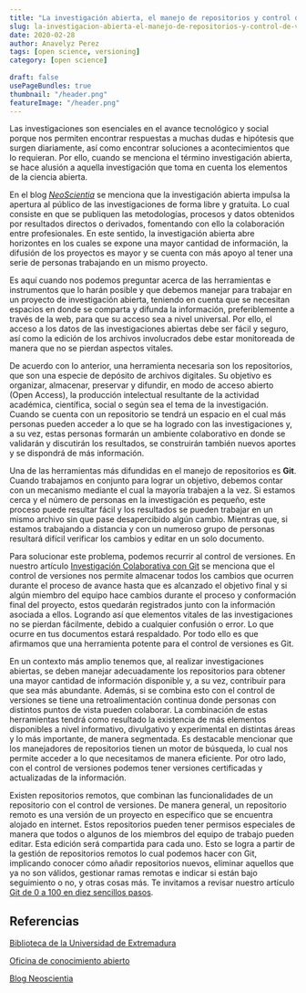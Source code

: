```yaml
---
title: "La investigación abierta, el manejo de repositorios y control de versiones"
slug: la-investigacion-abierta-el-manejo-de-repositorios-y-control-de-versiones
date: 2020-02-28
author: Anavelyz Perez
tags: [open science, versioning]
category: [open science]
 
draft: false
usePageBundles: true
thumbnail: "/header.png"
featureImage: "/header.png"
---
```



<!-- # La investigación abierta, el manejo de repositorios y control de versiones -->
<!-- **Por Anavelyz Perez** -->



Las investigaciones son esenciales en el avance tecnológico y social
porque nos permiten encontrar respuestas a muchas dudas e hipótesis que
surgen diariamente, así como encontrar soluciones a acontecimientos que
lo requieran. Por ello, cuando se menciona el término investigación
abierta, se hace alusión a aquella investigación que toma en cuenta los
elementos de la ciencia abierta.

<!-- TEASER_END -->

En el blog [*NeoScientia*](https://neoscientia.com/ciencia-abierta/) se
menciona que la investigación abierta impulsa la apertura al público de
las investigaciones de forma libre y gratuita. Lo cual consiste en que
se publiquen las metodologías, procesos y datos obtenidos por resultados
directos o derivados, fomentando con ello la colaboración entre
profesionales. En este sentido, la investigación abierta abre horizontes
en los cuales se expone una mayor cantidad de información, la difusión
de los proyectos es mayor y se cuenta con más apoyo al tener una serie
de personas trabajando en un mismo proyecto.

Es aquí cuando nos podemos preguntar acerca de las herramientas e
instrumentos que lo harán posible y que debemos manejar para trabajar en
un proyecto de investigación abierta, teniendo en cuenta que se
necesitan espacios en donde se comparta y difunda la información,
preferiblemente a través de la web, para que su acceso sea a nivel
universal. Por ello, el acceso a los datos de las investigaciones
abiertas debe ser fácil y seguro, así como la edición de los archivos
involucrados debe estar monitoreada de manera que no se pierdan aspectos
vitales.

De acuerdo con lo anterior, una herramienta necesaria son los
repositorios, que son una especie de depósito de archivos digitales. Su
objetivo es organizar, almacenar, preservar y difundir, en modo de
acceso abierto (Open Access), la producción intelectual resultante de la
actividad académica, científica, social o según sea el tema de la
investigación. Cuando se cuenta con un repositorio se tendrá un espacio
en el cual más personas pueden acceder a lo que se ha logrado con las
investigaciones y, a su vez, estas personas formarán un ambiente
colaborativo en donde se validarán y discutirán los resultados, se
construirán también nuevos aportes y se dispondrá de más información.

Una de las herramientas más difundidas en el manejo de repositorios es
**Git**. Cuando trabajamos en conjunto para lograr un objetivo, debemos
contar con un mecanismo mediante el cual la mayoría trabajen a la vez.
Si estamos cerca y el número de personas en la investigación es pequeño,
este proceso puede resultar fácil y los resultados se pueden trabajar en
un mismo archivo sin que pase desapercibido algún cambio. Mientras que,
si estamos trabajando a distancia y con un numeroso grupo de personas
resultará difícil verificar los cambios y editar en un solo documento.

Para solucionar este problema, podemos recurrir al control de versiones.
En nuestro artículo [Investigación Colaborativa con Git](https://opensciencelabs.org/blog/investigacion-colaborativa-con-git/)
se menciona que el control de versiones nos permite almacenar todos los
cambios que ocurren durante el proceso de avance hasta que es alcanzado
el objetivo final y si algún miembro del equipo hace cambios durante el
proceso y conformación final del proyecto, estos quedarán registrados
junto con la información asociada a ellos. Logrando así que elementos
vitales de las investigaciones no se pierdan fácilmente, debido a cualquier
confusión o error. Lo que ocurre en tus documentos estará respaldado.
Por todo ello es que afirmamos que una herramienta potente para el
control de versiones es Git.

En un contexto más amplio tenemos que, al realizar investigaciones
abiertas, se deben manejar adecuadamente los repositorios para obtener
una mayor cantidad de información disponible y, a su vez, contribuir
para que sea más abundante. Además, si se combina esto con el control de
versiones se tiene una retroalimentación continua donde personas con
distintos puntos de vista pueden colaborar. La combinación de estas
herramientas tendrá como resultado la existencia de más elementos
disponibles a nivel informativo, divulgativo y experimental en distintas
áreas y lo más importante, de manera segmentada. Es destacable mencionar
que los manejadores de repositorios tienen un motor de búsqueda, lo cual
nos permite acceder a lo que necesitamos de manera eficiente. Por otro
lado, con el control de versiones podemos tener versiones certificadas y
actualizadas de la información.

Existen repositorios remotos, que combinan las funcionalidades de un
repositorio con el control de versiones. De manera general, un
repositorio remoto es una versión de un proyecto en específico que se
encuentra alojado en internet. Estos repositorios pueden tener permisos
especiales de manera que todos o algunos de los miembros del equipo de
trabajo pueden editar. Esta edición será compartida para cada uno. Esto
se logra a partir de la gestión de repositorios remotos lo cual podemos
hacer con Git, implicando conocer cómo añadir repositorios nuevos,
eliminar aquellos que ya no son válidos, gestionar ramas remotas e
indicar si están bajo seguimiento o no, y otras cosas más. Te invitamos
a revisar nuestro artículo [Git de 0 a 100 en diez sencillos
pasos](https://opensciencelabs.org/blog/git-de-en-diez-sencillos-pasos/).

## Referencias

[Biblioteca de la Universidad de Extremadura](https://biblioguias.unex.es/c.php?g=572093&p=3944864)

[Oficina de conocimiento abierto](http://oca.unc.edu.ar/2018/08/21/repositorios-de-datos-de-investigacion-y-de-ciencia-abierta/)

[Blog Neoscientia](https://neoscientia.com/ciencia-abierta/)
